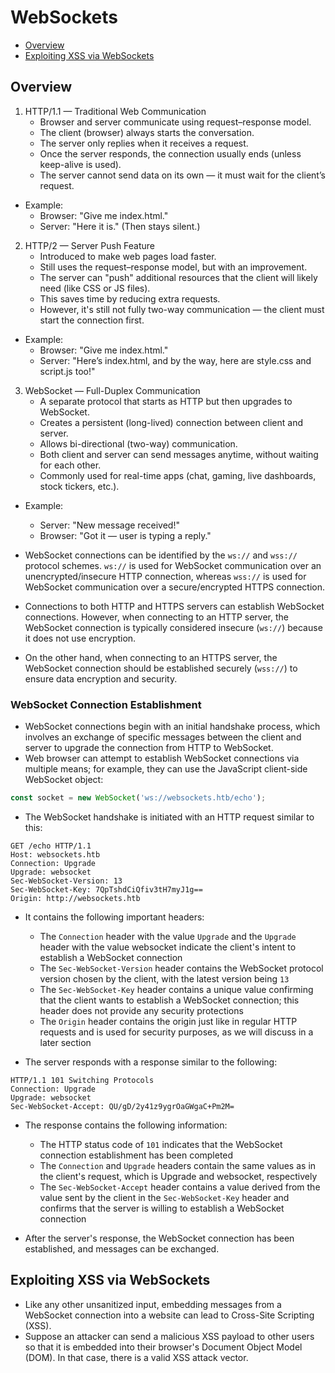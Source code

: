 # WebSockets
- [Overview](#overview)
- [Exploiting XSS via WebSockets](#exploiting-xss-via-websockets)

## Overview
1. HTTP/1.1 — Traditional Web Communication
    - Browser and server communicate using request–response model.
    - The client (browser) always starts the conversation.
    - The server only replies when it receives a request.
    - Once the server responds, the connection usually ends (unless keep-alive is used).
    - The server cannot send data on its own — it must wait for the client’s request.

- Example:
    - Browser: "Give me index.html."
    - Server: "Here it is." (Then stays silent.)

2. HTTP/2 — Server Push Feature
    - Introduced to make web pages load faster.
    - Still uses the request–response model, but with an improvement.
    - The server can "push" additional resources that the client will likely need (like CSS or JS files).
    - This saves time by reducing extra requests.
    - However, it's still not fully two-way communication — the client must start the connection first.

- Example:
    - Browser: "Give me index.html."
    - Server: "Here’s index.html, and by the way, here are style.css and script.js too!"

3. WebSocket — Full-Duplex Communication
    - A separate protocol that starts as HTTP but then upgrades to WebSocket.
    - Creates a persistent (long-lived) connection between client and server.
    - Allows bi-directional (two-way) communication.
    - Both client and server can send messages anytime, without waiting for each other.
    - Commonly used for real-time apps (chat, gaming, live dashboards, stock tickers, etc.).
- Example:
    - Server: "New message received!"
    - Browser: "Got it — user is typing a reply."

- WebSocket connections can be identified by the `ws://` and `wss://` protocol schemes. `ws://` is used for WebSocket communication over an unencrypted/insecure HTTP connection, whereas `wss://` is used for WebSocket communication over a secure/encrypted HTTPS connection. 
- Connections to both HTTP and HTTPS servers can establish WebSocket connections. However, when connecting to an HTTP server, the WebSocket connection is typically considered insecure (`ws://`) because it does not use encryption. 
- On the other hand, when connecting to an HTTPS server, the WebSocket connection should be established securely (`wss://`) to ensure data encryption and security.

### WebSocket Connection Establishment
- WebSocket connections begin with an initial handshake process, which involves an exchange of specific messages between the client and server to upgrade the connection from HTTP to WebSocket.
- Web browser can attempt to establish WebSocket connections via multiple means; for example, they can use the JavaScript client-side WebSocket object:
```javascript
const socket = new WebSocket('ws://websockets.htb/echo');
```
- The WebSocket handshake is initiated with an HTTP request similar to this:
```http
GET /echo HTTP/1.1
Host: websockets.htb
Connection: Upgrade
Upgrade: websocket
Sec-WebSocket-Version: 13
Sec-WebSocket-Key: 7QpTshdCiQfiv3tH7myJ1g==
Origin: http://websockets.htb

```
- It contains the following important headers:

    - The `Connection` header with the value `Upgrade` and the `Upgrade` header with the value websocket indicate the client's intent to establish a WebSocket connection
    - The `Sec-WebSocket-Version` header contains the WebSocket protocol version chosen by the client, with the latest version being `13`
    - The `Sec-WebSocket-Key` header contains a unique value confirming that the client wants to establish a WebSocket connection; this header does not provide any security protections
    - The `Origin` header contains the origin just like in regular HTTP requests and is used for security purposes, as we will discuss in a later section

- The server responds with a response similar to the following:
```http
HTTP/1.1 101 Switching Protocols
Connection: Upgrade
Upgrade: websocket
Sec-WebSocket-Accept: QU/gD/2y41z9ygrOaGWgaC+Pm2M=
```
- The response contains the following information:

    - The HTTP status code of `101` indicates that the WebSocket connection establishment has been completed
    - The `Connection` and `Upgrade` headers contain the same values as in the client's request, which is Upgrade and websocket, respectively
    - The `Sec-WebSocket-Accept` header contains a value derived from the value sent by the client in the `Sec-WebSocket-Key` header and confirms that the server is willing to establish a WebSocket connection
- After the server's response, the WebSocket connection has been established, and messages can be exchanged.

## Exploiting XSS via WebSockets
- Like any other unsanitized input, embedding messages from a WebSocket connection into a website can lead to Cross-Site Scripting (XSS). 
- Suppose an attacker can send a malicious XSS payload to other users so that it is embedded into their browser's Document Object Model (DOM). In that case, there is a valid XSS attack vector.
